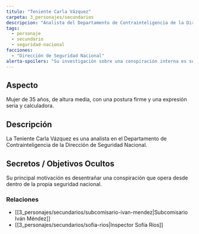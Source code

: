 ```yaml
---
titulo: "Teniente Carla Vázquez"
carpeta: 3_personajes/secundarios
descripcion: "Analista del Departamento de Contrainteligencia de la Dirección de Seguridad Nacional."
tags:
  - personaje
  - secundario
  - seguridad-nacional
facciones:
  - "Dirección de Seguridad Nacional"
alerta-spoilers: "Su investigación sobre una conspiración interna es secreta."
---
```


## Aspecto

Mujer de 35 años, de altura media, con una postura firme y una expresión seria y calculadora.

## Descripción

La Teniente Carla Vázquez es una analista en el Departamento de Contrainteligencia de la Dirección de Seguridad Nacional.

## Secretos / Objetivos Ocultos

Su principal motivación es desentrañar una conspiración que opera desde dentro de la propia seguridad nacional.

### Relaciones

- [[3_personajes/secundarios/subcomisario-ivan-mendez|Subcomisario Iván Méndez]]
- [[3_personajes/secundarios/sofia-rios|Inspector Sofía Ríos]] 